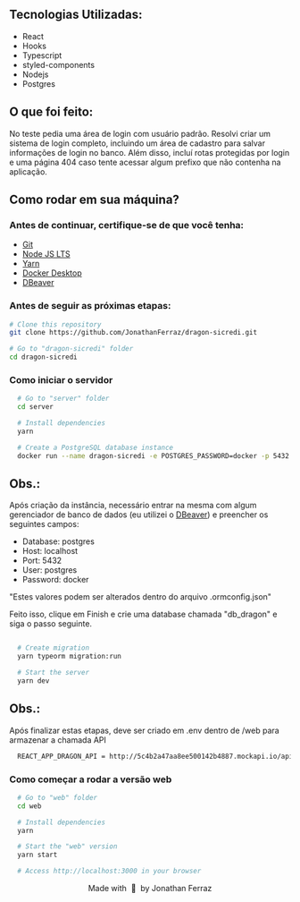 ## Tecnologias Utilizadas:

- React
- Hooks
- Typescript
- styled-components
- Nodejs
- Postgres

## O que foi feito:

No teste pedia uma área de login com usuário padrão. Resolvi criar um sistema de login completo, incluindo um área de cadastro para salvar informações de login no banco. Além disso, incluí rotas protegidas por login e uma página 404 caso tente acessar algum prefixo que não contenha na aplicação.

## Como rodar em sua máquina?

### Antes de continuar, certifique-se de que você tenha:

- [Git](https://git-scm.com/downloads)
- [Node JS LTS](https://nodejs.org/en/download/)
- [Yarn](https://classic.yarnpkg.com/en/docs/install#windows-stable)
- [Docker Desktop](https://www.docker.com/get-started)
- [DBeaver](https://dbeaver.io/download/)

### Antes de seguir as próximas etapas:

```bash
# Clone this repository
git clone https://github.com/JonathanFerraz/dragon-sicredi.git

# Go to "dragon-sicredi" folder
cd dragon-sicredi
```

### Como iniciar o servidor

```bash
  # Go to "server" folder
  cd server

  # Install dependencies
  yarn

  # Create a PostgreSQL database instance
  docker run --name dragon-sicredi -e POSTGRES_PASSWORD=docker -p 5432:5432 -d postgres
```

## Obs.:

Após criação da instância, necessário entrar na mesma com algum gerenciador de banco de dados (eu utilizei o [DBeaver](https://dbeaver.io/download/)) e preencher os seguintes campos:

- Database: postgres
- Host: localhost
- Port: 5432
- User: postgres
- Password: docker

"Estes valores podem ser alterados dentro do arquivo .ormconfig.json"

Feito isso, clique em Finish e crie uma database chamada "db_dragon" e siga o passo seguinte.

```bash

  # Create migration
  yarn typeorm migration:run

  # Start the server
  yarn dev
```

## Obs.:

Após finalizar estas etapas, deve ser criado em .env dentro de /web para armazenar a chamada API

```bash
  REACT_APP_DRAGON_API = http://5c4b2a47aa8ee500142b4887.mockapi.io/api/v1/dragon
```

### Como começar a rodar a versão web

```bash
  # Go to "web" folder
  cd web

  # Install dependencies
  yarn

  # Start the "web" version
  yarn start

  # Access http://localhost:3000 in your browser
```

<p align="center">
  Made with &nbsp💜&nbsp by Jonathan Ferraz
</p>
